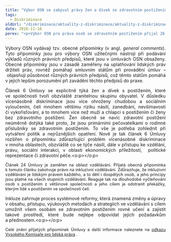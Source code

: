 ```yaml
---
title: "Výbor OSN se zabýval právy žen a dívek se zdravotním postižením a inkluzivním vzděláváním"
tags:
  - Diskriminace
oldUrl: "/diskriminace/aktuality-z-diskriminace/aktuality-z-diskriminace-2016/vybor-osn-se-zabyval-pravy-zen-a-divek-se-zdravotnim-postizenim-a-inkluzivnim-vzdelavan/"
date: 2016-11-16
perex: "<p>Výbor OSN pro práva osob se zdravotním postižením přijal 26. srpna 2016 jako součást Úmluvy o právech osob se zdravotním postižením (dále jen “Úmluva”) dvě obecné připomínky týkající se práv žen a dívek s postižením a inkluzivního vzdělávání osob s postižením.</p>"
---
```


<!-- imported from the old website -->

<p class="MsoNormal" style="text-align:justify"><span lang="EN-US">Výbory OSN vydávají tzv.
obecné připomínky (v angl. <i>general
comments</i>). Tyto připomínky jsou pro výbory OSN užitečnými nástroji při
podávání výkladů různých právních předpisů, které jsou v úmluvách OSN
obsaženy. Obecné připomínky jsou v zásadě zaměřeny na uplatňování lidských práv
držiteli práv, rovněž pomáhají smluvním státům při provádění úmluv – objasňují
působnost různých právních předpisů, což těmto státům pomáhá v jejich
lepším porozumění při zavádění těchto předpisů do praxe.</span><span style="font-size: 12.8px;"> </span></p>

<p class="MsoNormal" style="text-align:justify"><span lang="EN-US">Článek 6 Úmluvy se explicitně
týká žen a dívek s postižením, které ve společnosti tvoří obzvláště zranitelnou
skupinu obyvatel. V důsledku vícenásobné diskriminace jsou více ohroženy
chudobou a sociálním vyloučením, čelí
mnohem většímu riziku násilí, zanedbání, nevšímavosti či vykořisťování, a to
mnohem více než muži a chlapci s postižením či ženy bez zdravotního postižení.
Žen obecně se navíc zdravotní postižení neúměrně dotýká také proto, že jsou
primárními pečovatelkami o rodinné příslušníky se zdravotním postižením. To vše
je potřeba zohlednit při vytváření politik a nejrůznějších opatření. Nově je tak
článek 6 Úmluvy rozšířen o připomínku zdůrazňující problém vícenásobné
diskriminace v mnoha oblastech, obzvláště co se týče násilí, dále v přístupu ke
vzdělání, právu, sociální interakci, v oblasti ekonomických příležitostí,  politické reprezentace či zdravotní péče.&lt;o:p&gt;&lt;/o:p&gt;</span></p>

<p class="MsoNormal" style="text-align:justify"><span style="font-size: 12.8px;">Článek 24 Úmluvy je zaměřen na
oblast vzdělávání. Přijatá obecná připomínka k tomuto článku zakotvuje
právo na inkluzivní vzdělávání. Zdůrazňuje, že inkluzivní vzdělávání je lidským
právem každého, a to dětí i dospělých osob, a jeho principy jsou platné na
všech stupních vzdělávání. Reaguje tak na dlouhodobé vyčleňování osob s
postižením z většinové společnosti a jeho cílem je odstranit překážky, kterým
lidé s postižením ve společnosti čelí.</span></p>

<p class="MsoNormal" style="text-align:justify">Inkluze zahrnuje proces systémové
reformy, která znamená změny a úpravy v obsahu, přístupu, výukových
metodách a strategiích ve vzdělávání s cílem umožnit všem osobám se
zdravotním postižením rovné učení a zajistit takové prostředí, které bude
nejlépe odpovídat jejich požadavkům a přednostem.&lt;o:p&gt;&lt;/o:p&gt;</p>

<p class="MsoNormal" style="text-align:justify"><span style="font-size: 12.8px;">Celé znění přijatých
připomínek Úmluvy a další informace naleznete na <a title="Otevření do nového okna" href="http://www.ohchr.org/EN/HRBodies/CRPD/Pages/GC.aspx" target="_blank">odkazu Vysokého Komisaře pro lidská práva</a> .</span></p>
